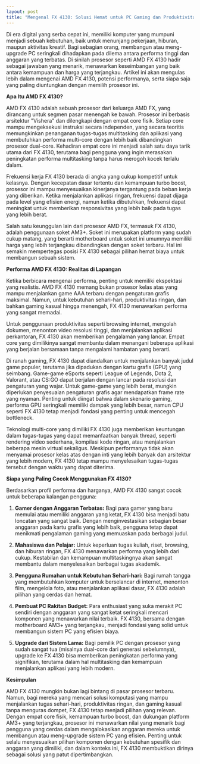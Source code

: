 ```yaml
---
layout: post
title: "Mengenal FX 4130: Solusi Hemat untuk PC Gaming dan Produktivitas"
---
```


Di era digital yang serba cepat ini, memiliki komputer yang mumpuni menjadi sebuah kebutuhan, baik untuk menunjang pekerjaan, hiburan, maupun aktivitas kreatif. Bagi sebagian orang, membangun atau meng-upgrade PC seringkali dihadapkan pada dilema antara performa tinggi dan anggaran yang terbatas. Di sinilah prosesor seperti AMD FX 4130 hadir sebagai jawaban yang menarik, menawarkan keseimbangan yang baik antara kemampuan dan harga yang terjangkau. Artikel ini akan mengulas lebih dalam mengenai AMD FX 4130, potensi performanya, serta siapa saja yang paling diuntungkan dengan memilih prosesor ini.

**Apa Itu AMD FX 4130?**

AMD FX 4130 adalah sebuah prosesor dari keluarga AMD FX, yang dirancang untuk segmen pasar menengah ke bawah. Prosesor ini berbasis arsitektur "Vishera" dan dilengkapi dengan empat core fisik. Setiap core mampu mengeksekusi instruksi secara independen, yang secara teoritis memungkinkan penanganan tugas-tugas multitasking dan aplikasi yang membutuhkan performa multi-core dengan lebih baik dibandingkan prosesor dual-core. Kehadiran empat core ini menjadi salah satu daya tarik utama dari FX 4130, terutama bagi pengguna yang ingin merasakan peningkatan performa multitasking tanpa harus merogoh kocek terlalu dalam.

Frekuensi kerja FX 4130 berada di angka yang cukup kompetitif untuk kelasnya. Dengan kecepatan dasar tertentu dan kemampuan turbo boost, prosesor ini mampu menyesuaikan kinerjanya tergantung pada beban kerja yang diberikan. Ketika menjalankan aplikasi ringan, frekuensi dapat dijaga pada level yang efisien energi, namun ketika dibutuhkan, frekuensi dapat meningkat untuk memberikan responsivitas yang lebih baik pada tugas yang lebih berat.

Salah satu keunggulan lain dari prosesor AMD FX, termasuk FX 4130, adalah penggunaan soket AM3+. Soket ini merupakan platform yang sudah cukup matang, yang berarti motherboard untuk soket ini umumnya memiliki harga yang lebih terjangkau dibandingkan dengan soket terbaru. Hal ini semakin mempertegas posisi FX 4130 sebagai pilihan hemat biaya untuk membangun sebuah sistem.

**Performa AMD FX 4130: Realitas di Lapangan**

Ketika berbicara mengenai performa, penting untuk memiliki ekspektasi yang realistis. AMD FX 4130 memang bukan prosesor kelas atas yang mampu menjalankan game AAA terbaru dengan pengaturan grafis maksimal. Namun, untuk kebutuhan sehari-hari, produktivitas ringan, dan bahkan gaming kasual hingga menengah, FX 4130 menawarkan performa yang sangat memadai.

Untuk penggunaan produktivitas seperti browsing internet, mengolah dokumen, menonton video resolusi tinggi, dan menjalankan aplikasi perkantoran, FX 4130 akan memberikan pengalaman yang lancar. Empat core yang dimilikinya sangat membantu dalam menangani beberapa aplikasi yang berjalan bersamaan tanpa mengalami hambatan yang berarti.

Di ranah gaming, FX 4130 dapat diandalkan untuk menjalankan banyak judul game populer, terutama jika dipadukan dengan kartu grafis (GPU) yang seimbang. Game-game eSports seperti League of Legends, Dota 2, Valorant, atau CS:GO dapat berjalan dengan lancar pada resolusi dan pengaturan yang wajar. Untuk game-game yang lebih berat, mungkin diperlukan penyesuaian pengaturan grafis agar mendapatkan frame rate yang nyaman. Penting untuk diingat bahwa dalam skenario gaming, performa GPU seringkali memiliki dampak yang lebih besar, namun CPU seperti FX 4130 tetap menjadi fondasi yang penting untuk mencegah bottleneck.

Teknologi multi-core yang dimiliki FX 4130 juga memberikan keuntungan dalam tugas-tugas yang dapat memanfaatkan banyak thread, seperti rendering video sederhana, kompilasi kode ringan, atau menjalankan beberapa mesin virtual sekaligus. Meskipun performanya tidak akan menyamai prosesor kelas atas dengan inti yang lebih banyak dan arsitektur yang lebih modern, FX 4130 tetap mampu menyelesaikan tugas-tugas tersebut dengan waktu yang dapat diterima.

**Siapa yang Paling Cocok Menggunakan FX 4130?**

Berdasarkan profil performa dan harganya, AMD FX 4130 sangat cocok untuk beberapa kalangan pengguna:

1.  **Gamer dengan Anggaran Terbatas:** Bagi para gamer yang baru memulai atau memiliki anggaran yang ketat, FX 4130 bisa menjadi batu loncatan yang sangat baik. Dengan menginvestasikan sebagian besar anggaran pada kartu grafis yang lebih baik, pengguna tetap dapat menikmati pengalaman gaming yang memuaskan pada berbagai judul.

2.  **Mahasiswa dan Pelajar:** Untuk keperluan tugas kuliah, riset, browsing, dan hiburan ringan, FX 4130 menawarkan performa yang lebih dari cukup. Kestabilan dan kemampuan multitaskingnya akan sangat membantu dalam menyelesaikan berbagai tugas akademik.

3.  **Pengguna Rumahan untuk Kebutuhan Sehari-hari:** Bagi rumah tangga yang membutuhkan komputer untuk berselancar di internet, menonton film, mengelola foto, atau menjalankan aplikasi dasar, FX 4130 adalah pilihan yang cerdas dan hemat.

4.  **Pembuat PC Rakitan Budget:** Para enthusiast yang suka merakit PC sendiri dengan anggaran yang sangat ketat seringkali mencari komponen yang menawarkan nilai terbaik. FX 4130, bersama dengan motherboard AM3+ yang terjangkau, menjadi fondasi yang solid untuk membangun sistem PC yang efisien biaya.

5.  **Upgrade dari Sistem Lama:** Bagi pemilik PC dengan prosesor yang sudah sangat tua (misalnya dual-core dari generasi sebelumnya), upgrade ke FX 4130 bisa memberikan peningkatan performa yang signifikan, terutama dalam hal multitasking dan kemampuan menjalankan aplikasi yang lebih modern.

**Kesimpulan**

AMD FX 4130 mungkin bukan lagi bintang di pasar prosesor terbaru. Namun, bagi mereka yang mencari solusi komputasi yang mampu menjalankan tugas sehari-hari, produktivitas ringan, dan gaming kasual tanpa menguras dompet, FX 4130 tetap menjadi pilihan yang relevan. Dengan empat core fisik, kemampuan turbo boost, dan dukungan platform AM3+ yang terjangkau, prosesor ini menawarkan nilai yang menarik bagi pengguna yang cerdas dalam mengalokasikan anggaran mereka untuk membangun atau meng-upgrade sistem PC yang efisien. Penting untuk selalu menyesuaikan pilihan komponen dengan kebutuhan spesifik dan anggaran yang dimiliki, dan dalam konteks ini, FX 4130 membuktikan dirinya sebagai solusi yang patut dipertimbangkan.
